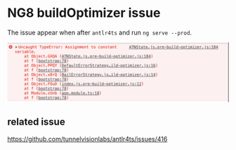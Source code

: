 # NG8 buildOptimizer issue

The issue appear when after `antlr4ts` and run `ng serve --prod`.

![issue.jpg](issue.jpg)

## related issue

https://github.com/tunnelvisionlabs/antlr4ts/issues/416
